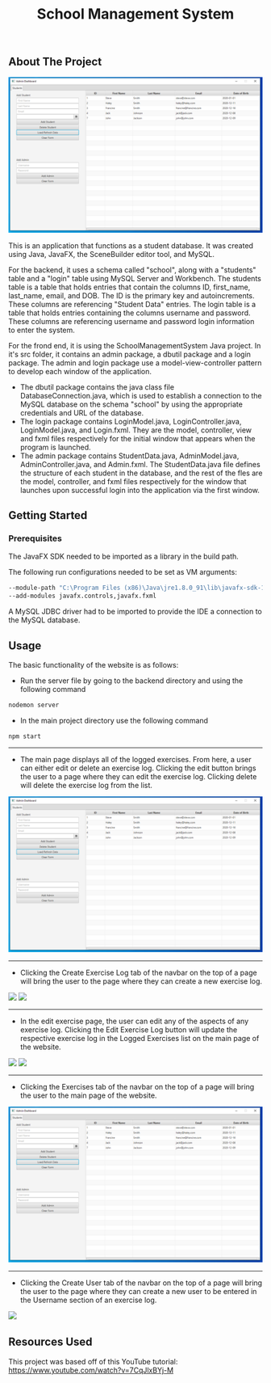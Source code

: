  <h1 align="center">School Management System</h1>

 <br>

## About The Project

<img src = "screenshots/main_page.PNG">

This is an application that functions as a student database. It was created using Java, JavaFX, the SceneBuilder editor tool, and MySQL.

For the backend, it uses a schema called "school", along with a "students" table and a "login" table using MySQL Server and Workbench.
The students table is a table that holds entries that contain the columns ID, first_name, last_name, email, and DOB. The ID is the primary key and autoincrements. These columns are referencing "Student Data" entries.
The login table is a table that holds entries containing the columns username and password. These columns are referencing username and password login information to enter the system.

For the frond end, it is using the SchoolManagementSystem Java project. In it's src folder, it contains an admin package, a dbutil package and a login package. The admin and login package use a model-view-controller pattern to develop each window of the application.
* The dbutil package contains the java class file DatabaseConnection.java, which is used to establish a connection to the MySQL database on the schema "school" by using the appropriate credentials and URL of the database.
* The login package contains LoginModel.java, LoginController.java, LoginModel.java, and Login.fxml. They are the model, controller, view and fxml files respectively for the initial window that appears when the program is launched.
* The admin package contains StudentData.java, AdminModel.java, AdminController.java, and Admin.fxml. The StudentData.java file defines the structure of each student in the database, and the rest of the fles are the model, controller, and fxml files respectively for the window that launches upon successful login into the application via the first window.

## Getting Started

### Prerequisites
The JavaFX SDK needed to be imported as a library in the build path.

The following run configurations needed to be set as VM arguments:
```sh
--module-path "C:\Program Files (x86)\Java\jre1.8.0_91\lib\javafx-sdk-15.0.1\lib" 
--add-modules javafx.controls,javafx.fxml
```

A MySQL JDBC driver had to be imported to provide the IDE a connection to the MySQL database.


## Usage
The basic functionality of the website is as follows:

* Run the server file by going to the backend directory and using the following command
```sh
nodemon server
```

* In the main project directory use the following command
```sh
npm start
```

<hr>

* The main page displays all of the logged exercises. From here, a user can either edit or delete an exercise log. Clicking the edit button brings the user to a page where they can edit the exercise log. Clicking delete will delete the exercise log from the list.

<img src = "screenshots/main_page.PNG">

<hr>

* Clicking the Create Exercise Log tab of the navbar on the top of a page will bring the user to the page where they can create a new exercise log.

<img src = "screenshots/create_exercise.PNG">
<img src = "screenshots/main_page_after_create.PNG">

<hr>

* In the edit exercise page, the user can edit any of the aspects of any exercise log. Clicking the Edit Exercise Log button will update the respective exercise log in the Logged Exercises list on the main page of the website.

<img src = "screenshots/edit_exercise.PNG">
<img src = "screenshots/main_page_after_edit.PNG">

<hr>

* Clicking the Exercises tab of the navbar on the top of a page will bring the user to the main page of the website.

<img src = "screenshots/main_page.PNG">

<hr>

* Clicking the Create User tab of the navbar on the top of a page will bring the user to the page where they can create a new user to be entered in the Username section of an exercise log.

<img src = "screenshots/create_user.PNG">

## Resources Used

This project was based off of this YouTube tutorial: https://www.youtube.com/watch?v=7CqJlxBYj-M